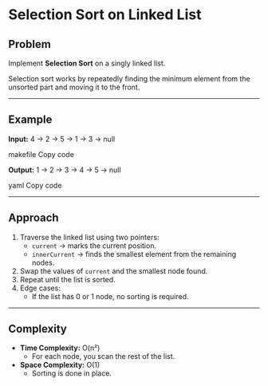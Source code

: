 # Selection Sort on Linked List

## Problem
Implement **Selection Sort** on a singly linked list.

Selection sort works by repeatedly finding the minimum element 
from the unsorted part and moving it to the front.

---

## Example
**Input:**
4 -> 2 -> 5 -> 1 -> 3 -> null

makefile
Copy code

**Output:**
1 -> 2 -> 3 -> 4 -> 5 -> null

yaml
Copy code

---

## Approach
1. Traverse the linked list using two pointers:
   - `current` → marks the current position.
   - `innerCurrent` → finds the smallest element from the remaining nodes.
2. Swap the values of `current` and the smallest node found.
3. Repeat until the list is sorted.
4. Edge cases:
   - If the list has 0 or 1 node, no sorting is required.

---

## Complexity
- **Time Complexity:** O(n²)  
  - For each node, you scan the rest of the list.
- **Space Complexity:** O(1)  
  - Sorting is done in place.
